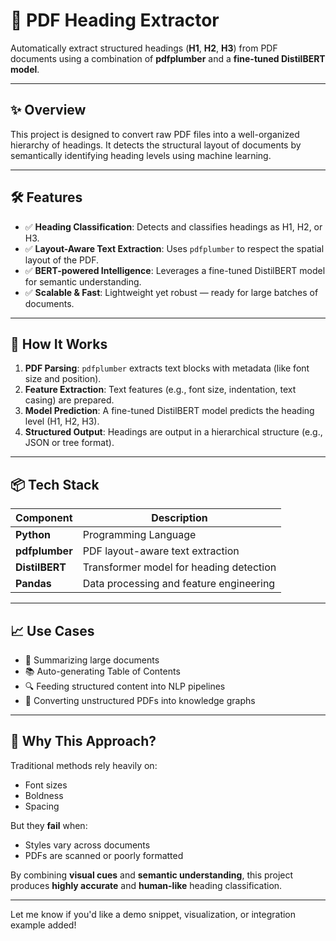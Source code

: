 # 📄 PDF Heading Extractor

Automatically extract structured headings (**H1**, **H2**, **H3**) from PDF documents using a combination of **pdfplumber** and a **fine-tuned DistilBERT model**.

---

## ✨ Overview

This project is designed to convert raw PDF files into a well-organized hierarchy of headings. It detects the structural layout of documents by semantically identifying heading levels using machine learning.

---

## 🛠️ Features

- ✅ **Heading Classification**: Detects and classifies headings as H1, H2, or H3.
- ✅ **Layout-Aware Text Extraction**: Uses `pdfplumber` to respect the spatial layout of the PDF.
- ✅ **BERT-powered Intelligence**: Leverages a fine-tuned DistilBERT model for semantic understanding.
- ✅ **Scalable & Fast**: Lightweight yet robust — ready for large batches of documents.

---

## 🧠 How It Works

1. **PDF Parsing**: `pdfplumber` extracts text blocks with metadata (like font size and position).
2. **Feature Extraction**: Text features (e.g., font size, indentation, text casing) are prepared.
3. **Model Prediction**: A fine-tuned DistilBERT model predicts the heading level (H1, H2, H3).
4. **Structured Output**: Headings are output in a hierarchical structure (e.g., JSON or tree format).

---

## 📦 Tech Stack

| Component       | Description                              |
|-----------------|------------------------------------------|
| **Python**      | Programming Language                     |
| **pdfplumber**  | PDF layout-aware text extraction         |
| **DistilBERT**  | Transformer model for heading detection  |
| **Pandas**      | Data processing and feature engineering  |

---

## 📈 Use Cases

- 🧾 Summarizing large documents
- 📚 Auto-generating Table of Contents
- 🔍 Feeding structured content into NLP pipelines
- 📂 Converting unstructured PDFs into knowledge graphs

---

## 🚀 Why This Approach?

Traditional methods rely heavily on:
- Font sizes
- Boldness
- Spacing

But they **fail** when:
- Styles vary across documents
- PDFs are scanned or poorly formatted

By combining **visual cues** and **semantic understanding**, this project produces **highly accurate** and **human-like** heading classification.

---

Let me know if you'd like a demo snippet, visualization, or integration example added!
